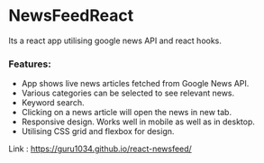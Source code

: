 # NewsFeedReact

Its a react app utilising google news API and react hooks. 
     
### Features:

* App shows live news articles fetched from Google News API.
* Various categories can be selected to see relevant news. 
* Keyword search. 
* Clicking on a news article will open the news in new tab.
* Responsive design. Works well in mobile as well as in desktop.
* Utilising CSS grid and flexbox for design.


Link : https://guru1034.github.io/react-newsfeed/

